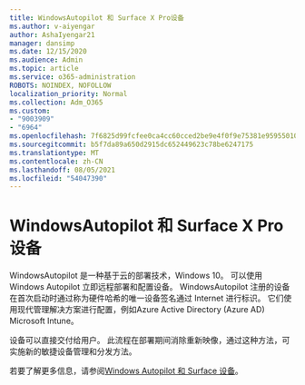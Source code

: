 ```yaml
---
title: WindowsAutopilot 和 Surface X Pro设备
ms.author: v-aiyengar
author: AshaIyengar21
manager: dansimp
ms.date: 12/15/2020
ms.audience: Admin
ms.topic: article
ms.service: o365-administration
ROBOTS: NOINDEX, NOFOLLOW
localization_priority: Normal
ms.collection: Adm_O365
ms.custom:
- "9003909"
- "6964"
ms.openlocfilehash: 7f6825d99fcfee0ca4cc60cced2be9e4f0f9e75381e9595501072eb7dfad1698
ms.sourcegitcommit: b5f7da89a650d2915dc652449623c78be6247175
ms.translationtype: MT
ms.contentlocale: zh-CN
ms.lasthandoff: 08/05/2021
ms.locfileid: "54047390"
---
```

# <a name="windows-autopilot-and-surface-x-pro-devices"></a>WindowsAutopilot 和 Surface X Pro设备

WindowsAutopilot 是一种基于云的部署技术，Windows 10。 可以使用 Windows Autopilot 立即远程部署和配置设备。 WindowsAutopilot 注册的设备在首次启动时通过称为硬件哈希的唯一设备签名通过 Internet 进行标识。 它们使用现代管理解决方案进行配置，例如Azure Active Directory (Azure AD) Microsoft Intune。

设备可以直接交付给用户。 此流程在部署期间消除重新映像，通过这种方法，可实施新的敏捷设备管理和分发方法。

若要了解更多信息，请参阅[Windows Autopilot 和 Surface 设备](https://go.microsoft.com/fwlink/?linkid=2135712)。

